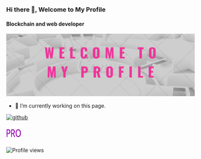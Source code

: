### Hi there 👋, Welcome to My Profile
#### Blockchain and web developer
![](./img/banner.png)

- 🔭 I’m currently working on this page. 


[<img src='https://cdn.jsdelivr.net/npm/simple-icons@3.0.1/icons/github.svg' alt='github' height='40'>](https://github.com/skyhdev)  

<a href='https://github.com/pricing'><img src='https://raw.githubusercontent.com/acervenky/animated-github-badges/master/assets/pro.gif' width='40' height='40'></a> 

![Profile views](https://gpvc.arturio.dev/skyhdev) 

